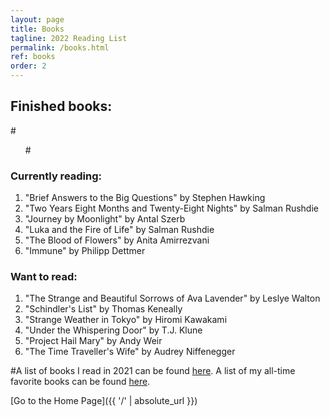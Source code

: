 ```yaml
---
layout: page
title: Books
tagline: 2022 Reading List
permalink: /books.html
ref: books
order: 2
---
```


<h2>Finished books:</h2>
#<ol>
#</ol>

<h3>Currently reading:</h3>
<ol>
  <li>"Brief Answers to the Big Questions" by Stephen Hawking</li>
  <li>"Two Years Eight Months and Twenty-Eight Nights" by Salman Rushdie</li>
  <li>"Journey by Moonlight" by Antal Szerb</li>
  <li>"Luka and the Fire of Life" by Salman Rushdie</li>
  <li>"The Blood of Flowers" by Anita Amirrezvani</li>
  <li>"Immune" by Philipp Dettmer</li>
  </ol>

<h3>Want to read:</h3>
<ol>
  <li>"The Strange and Beautiful Sorrows of Ava Lavender" by Leslye Walton</li>
  <li>"Schindler's List" by Thomas Keneally</li>
  <li>"Strange Weather in Tokyo" by Hiromi Kawakami</li>
  <li>"Under the Whispering Door" by T.J. Klune</li>
  <li>"Project Hail Mary" by Andy Weir</li>
  <li>"The Time Traveller's Wife" by Audrey Niffenegger</li>
</ol>

#A list of books I read in 2021 can be found [here](https://iamaidana.github.io/2021/11/05/a-post-about-my-alltime-favorite-books.html).
A list of my all-time favorite books can be found [here](https://iamaidana.github.io/2021/11/05/a-post-about-my-alltime-favorite-books.html).

[Go to the Home Page]({{ '/' | absolute_url }})
